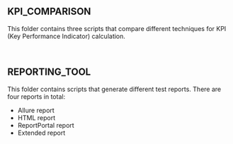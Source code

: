 


## **KPI_COMPARISON**
  
  This folder contains three scripts that compare different techniques for KPI (Key Performance Indicator) calculation.
  
  <br>

## **REPORTING_TOOL**

  This folder contains scripts that generate different test reports. There are four reports in total:

  -  Allure report
  - HTML report
  -  ReportPortal report
  - Extended report
